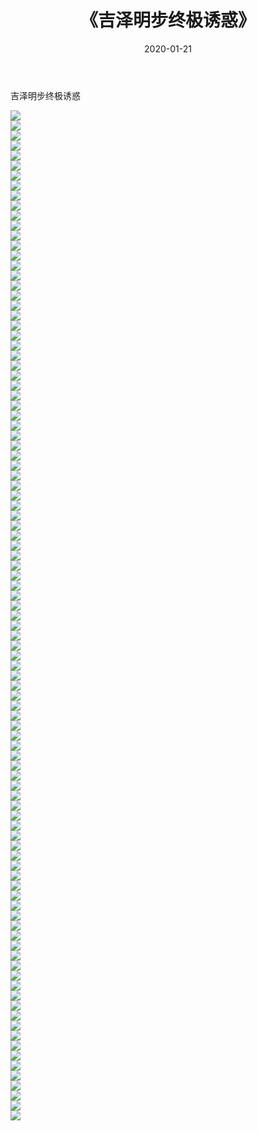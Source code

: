 ﻿---
layout: post
title:  《吉泽明步终极诱惑》
date:   2020-01-21
img: http://imgx.orgx.ga/漏D/2020/吉泽明步终极诱惑/000.jpg
categories: [美女, 清纯, 唯美]
---

吉泽明步终极诱惑

  ![](http://imgx.orgx.ga/漏D/2020/吉泽明步终极诱惑/001.jpg) <br> ![](http://imgx.orgx.ga/漏D/2020/吉泽明步终极诱惑/002.jpg) <br> ![](http://imgx.orgx.ga/漏D/2020/吉泽明步终极诱惑/003.jpg) <br> ![](http://imgx.orgx.ga/漏D/2020/吉泽明步终极诱惑/004.jpg) <br> ![](http://imgx.orgx.ga/漏D/2020/吉泽明步终极诱惑/005.jpg) <br> ![](http://imgx.orgx.ga/漏D/2020/吉泽明步终极诱惑/006.jpg) <br> ![](http://imgx.orgx.ga/漏D/2020/吉泽明步终极诱惑/007.jpg) <br> ![](http://imgx.orgx.ga/漏D/2020/吉泽明步终极诱惑/008.jpg) <br> ![](http://imgx.orgx.ga/漏D/2020/吉泽明步终极诱惑/009.jpg) <br> ![](http://imgx.orgx.ga/漏D/2020/吉泽明步终极诱惑/010.jpg) <br> ![](http://imgx.orgx.ga/漏D/2020/吉泽明步终极诱惑/011.jpg) <br> ![](http://imgx.orgx.ga/漏D/2020/吉泽明步终极诱惑/012.jpg) <br> ![](http://imgx.orgx.ga/漏D/2020/吉泽明步终极诱惑/013.jpg) <br> ![](http://imgx.orgx.ga/漏D/2020/吉泽明步终极诱惑/014.jpg) <br> ![](http://imgx.orgx.ga/漏D/2020/吉泽明步终极诱惑/015.jpg) <br> ![](http://imgx.orgx.ga/漏D/2020/吉泽明步终极诱惑/016.jpg) <br> ![](http://imgx.orgx.ga/漏D/2020/吉泽明步终极诱惑/017.jpg) <br> ![](http://imgx.orgx.ga/漏D/2020/吉泽明步终极诱惑/018.jpg) <br> ![](http://imgx.orgx.ga/漏D/2020/吉泽明步终极诱惑/019.jpg) <br> ![](http://imgx.orgx.ga/漏D/2020/吉泽明步终极诱惑/020.jpg) <br> ![](http://imgx.orgx.ga/漏D/2020/吉泽明步终极诱惑/021.jpg) <br> ![](http://imgx.orgx.ga/漏D/2020/吉泽明步终极诱惑/022.jpg) <br> ![](http://imgx.orgx.ga/漏D/2020/吉泽明步终极诱惑/023.jpg) <br> ![](http://imgx.orgx.ga/漏D/2020/吉泽明步终极诱惑/024.jpg) <br> ![](http://imgx.orgx.ga/漏D/2020/吉泽明步终极诱惑/025.jpg) <br> ![](http://imgx.orgx.ga/漏D/2020/吉泽明步终极诱惑/026.jpg) <br> ![](http://imgx.orgx.ga/漏D/2020/吉泽明步终极诱惑/027.jpg) <br> ![](http://imgx.orgx.ga/漏D/2020/吉泽明步终极诱惑/028.jpg) <br> ![](http://imgx.orgx.ga/漏D/2020/吉泽明步终极诱惑/029.jpg) <br> ![](http://imgx.orgx.ga/漏D/2020/吉泽明步终极诱惑/030.jpg) <br> ![](http://imgx.orgx.ga/漏D/2020/吉泽明步终极诱惑/031.jpg) <br> ![](http://imgx.orgx.ga/漏D/2020/吉泽明步终极诱惑/032.jpg) <br> ![](http://imgx.orgx.ga/漏D/2020/吉泽明步终极诱惑/033.jpg) <br> ![](http://imgx.orgx.ga/漏D/2020/吉泽明步终极诱惑/034.jpg) <br> ![](http://imgx.orgx.ga/漏D/2020/吉泽明步终极诱惑/035.jpg) <br> ![](http://imgx.orgx.ga/漏D/2020/吉泽明步终极诱惑/036.jpg) <br> ![](http://imgx.orgx.ga/漏D/2020/吉泽明步终极诱惑/037.jpg) <br> ![](http://imgx.orgx.ga/漏D/2020/吉泽明步终极诱惑/038.jpg) <br> ![](http://imgx.orgx.ga/漏D/2020/吉泽明步终极诱惑/039.jpg) <br> ![](http://imgx.orgx.ga/漏D/2020/吉泽明步终极诱惑/040.jpg) <br> ![](http://imgx.orgx.ga/漏D/2020/吉泽明步终极诱惑/041.jpg) <br> ![](http://imgx.orgx.ga/漏D/2020/吉泽明步终极诱惑/042.jpg) <br> ![](http://imgx.orgx.ga/漏D/2020/吉泽明步终极诱惑/043.jpg) <br> ![](http://imgx.orgx.ga/漏D/2020/吉泽明步终极诱惑/044.jpg) <br> ![](http://imgx.orgx.ga/漏D/2020/吉泽明步终极诱惑/045.jpg) <br> ![](http://imgx.orgx.ga/漏D/2020/吉泽明步终极诱惑/046.jpg) <br> ![](http://imgx.orgx.ga/漏D/2020/吉泽明步终极诱惑/047.jpg) <br> ![](http://imgx.orgx.ga/漏D/2020/吉泽明步终极诱惑/048.jpg) <br> ![](http://imgx.orgx.ga/漏D/2020/吉泽明步终极诱惑/049.jpg) <br> ![](http://imgx.orgx.ga/漏D/2020/吉泽明步终极诱惑/050.jpg) <br> ![](http://imgx.orgx.ga/漏D/2020/吉泽明步终极诱惑/051.jpg) <br> ![](http://imgx.orgx.ga/漏D/2020/吉泽明步终极诱惑/052.jpg) <br> ![](http://imgx.orgx.ga/漏D/2020/吉泽明步终极诱惑/053.jpg) <br> ![](http://imgx.orgx.ga/漏D/2020/吉泽明步终极诱惑/054.jpg) <br> ![](http://imgx.orgx.ga/漏D/2020/吉泽明步终极诱惑/055.jpg) <br> ![](http://imgx.orgx.ga/漏D/2020/吉泽明步终极诱惑/056.jpg) <br> ![](http://imgx.orgx.ga/漏D/2020/吉泽明步终极诱惑/057.jpg) <br> ![](http://imgx.orgx.ga/漏D/2020/吉泽明步终极诱惑/058.jpg) <br> ![](http://imgx.orgx.ga/漏D/2020/吉泽明步终极诱惑/059.jpg) <br> ![](http://imgx.orgx.ga/漏D/2020/吉泽明步终极诱惑/060.jpg) <br> ![](http://imgx.orgx.ga/漏D/2020/吉泽明步终极诱惑/061.jpg) <br> ![](http://imgx.orgx.ga/漏D/2020/吉泽明步终极诱惑/062.jpg) <br> ![](http://imgx.orgx.ga/漏D/2020/吉泽明步终极诱惑/063.jpg) <br> ![](http://imgx.orgx.ga/漏D/2020/吉泽明步终极诱惑/064.jpg) <br> ![](http://imgx.orgx.ga/漏D/2020/吉泽明步终极诱惑/065.jpg) <br> ![](http://imgx.orgx.ga/漏D/2020/吉泽明步终极诱惑/066.jpg) <br> ![](http://imgx.orgx.ga/漏D/2020/吉泽明步终极诱惑/067.jpg) <br> ![](http://imgx.orgx.ga/漏D/2020/吉泽明步终极诱惑/068.jpg) <br> ![](http://imgx.orgx.ga/漏D/2020/吉泽明步终极诱惑/069.jpg) <br> ![](http://imgx.orgx.ga/漏D/2020/吉泽明步终极诱惑/070.jpg) <br> ![](http://imgx.orgx.ga/漏D/2020/吉泽明步终极诱惑/071.jpg) <br> ![](http://imgx.orgx.ga/漏D/2020/吉泽明步终极诱惑/072.jpg) <br> ![](http://imgx.orgx.ga/漏D/2020/吉泽明步终极诱惑/073.jpg) <br> ![](http://imgx.orgx.ga/漏D/2020/吉泽明步终极诱惑/074.jpg) <br> ![](http://imgx.orgx.ga/漏D/2020/吉泽明步终极诱惑/075.jpg) <br> ![](http://imgx.orgx.ga/漏D/2020/吉泽明步终极诱惑/076.jpg) <br> ![](http://imgx.orgx.ga/漏D/2020/吉泽明步终极诱惑/077.jpg) <br> ![](http://imgx.orgx.ga/漏D/2020/吉泽明步终极诱惑/078.jpg) <br> ![](http://imgx.orgx.ga/漏D/2020/吉泽明步终极诱惑/079.jpg) <br> ![](http://imgx.orgx.ga/漏D/2020/吉泽明步终极诱惑/080.jpg) <br> ![](http://imgx.orgx.ga/漏D/2020/吉泽明步终极诱惑/081.jpg) <br> ![](http://imgx.orgx.ga/漏D/2020/吉泽明步终极诱惑/082.jpg) <br> ![](http://imgx.orgx.ga/漏D/2020/吉泽明步终极诱惑/083.jpg) <br> ![](http://imgx.orgx.ga/漏D/2020/吉泽明步终极诱惑/084.jpg) <br> ![](http://imgx.orgx.ga/漏D/2020/吉泽明步终极诱惑/085.jpg) <br> ![](http://imgx.orgx.ga/漏D/2020/吉泽明步终极诱惑/086.jpg) <br> ![](http://imgx.orgx.ga/漏D/2020/吉泽明步终极诱惑/087.jpg) <br> ![](http://imgx.orgx.ga/漏D/2020/吉泽明步终极诱惑/088.jpg) <br> ![](http://imgx.orgx.ga/漏D/2020/吉泽明步终极诱惑/089.jpg) <br> ![](http://imgx.orgx.ga/漏D/2020/吉泽明步终极诱惑/090.jpg) <br> ![](http://imgx.orgx.ga/漏D/2020/吉泽明步终极诱惑/091.jpg) <br> ![](http://imgx.orgx.ga/漏D/2020/吉泽明步终极诱惑/092.jpg) <br> ![](http://imgx.orgx.ga/漏D/2020/吉泽明步终极诱惑/093.jpg) <br> ![](http://imgx.orgx.ga/漏D/2020/吉泽明步终极诱惑/094.jpg) <br> ![](http://imgx.orgx.ga/漏D/2020/吉泽明步终极诱惑/095.jpg) <br> ![](http://imgx.orgx.ga/漏D/2020/吉泽明步终极诱惑/096.jpg) <br> ![](http://imgx.orgx.ga/漏D/2020/吉泽明步终极诱惑/097.jpg) <br> ![](http://imgx.orgx.ga/漏D/2020/吉泽明步终极诱惑/098.jpg) <br> ![](http://imgx.orgx.ga/漏D/2020/吉泽明步终极诱惑/099.jpg) <br> ![](http://imgx.orgx.ga/漏D/2020/吉泽明步终极诱惑/100.jpg) <br> ![](http://imgx.orgx.ga/漏D/2020/吉泽明步终极诱惑/101.jpg) <br>